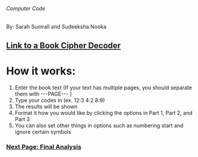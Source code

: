 ###### Computer Code
By: Sarah Sumrall and Sudeeksha Nooka
## [Link to a Book Cipher Decoder](https://www.boxentriq.com/code-breaking/book-cipher)

# How it works: 
1. Enter the book text (If your text has multiple pages, you should separate them with ---PAGE--- )
2. Type your codes in (ex. 12:3 4:2 8:9)
3. The results will be shown 
4. Format it how you would like by clicking the options in Part 1, Part 2, and Part 3
5. You can also set other things in options such as numbering start and ignore certain symbols

### [Next Page: Final Analysis](https://github.com/EPHS-CyberSecurity-2020-Hour1/CipherProject/blob/BookCipher/book_finalanalysis.md) 
